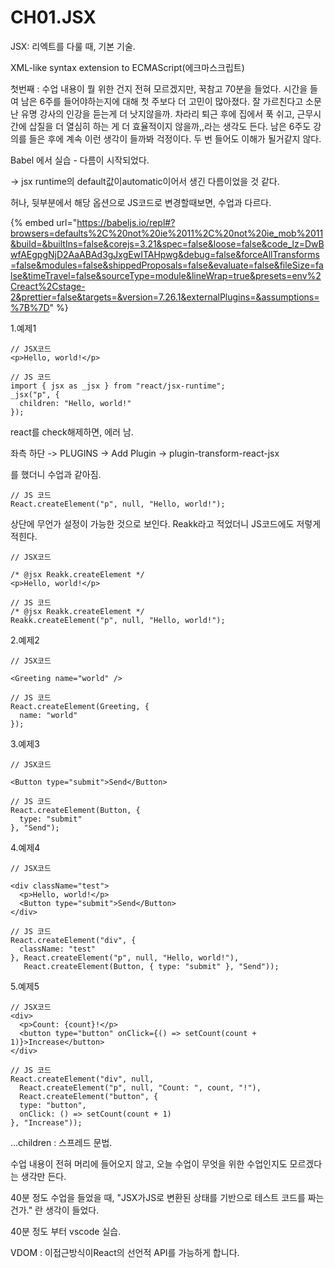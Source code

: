 # CH01.JSX

JSX: 리엑트를 다룰 때, 기본 기술.

XML-like syntax extension to ECMAScript(에크마스크립트)



첫번째 : 수업 내용이 뭘 위한 건지 전혀 모르겠지만, 꾹참고 70분을 들었다. 시간을 들여 남은 6주를 들어야하는지에 대해 첫 주보다 더 고민이 많아졌다. 잘 가르친다고 소문난 유명 강사의 인강을 듣는게 더 낫지않을까. 차라리 퇴근 후에 집에서 푹 쉬고, 근무시간에 삽질을 더 열심히 하는 게 더 효율적이지 않을까,,라는 생각도 든다. 남은 6주도 강의를 들은 후에 계속 이런 생각이 들까봐 걱정이다. 두 번 들어도 이해가 될거같지 않다.



Babel 에서 실습 - 다름이 시작되었다.

\-> jsx runtime의 default값이automatic이어서 생긴 다름이었을 것 같다.&#x20;

허나, 뒷부분에서 해당 옵션으로 JS코드로 변경할때보면, 수업과 다르다.

{% embed url="https://babeljs.io/repl#?browsers=defaults%2C%20not%20ie%2011%2C%20not%20ie_mob%2011&build=&builtIns=false&corejs=3.21&spec=false&loose=false&code_lz=DwBwfAEgpgNjD2AaABAd3gJxgEwITAHpwg&debug=false&forceAllTransforms=false&modules=false&shippedProposals=false&evaluate=false&fileSize=false&timeTravel=false&sourceType=module&lineWrap=true&presets=env%2Creact%2Cstage-2&prettier=false&targets=&version=7.26.1&externalPlugins=&assumptions=%7B%7D" %}

1.예제1

```
// JSX코드
<p>Hello, world!</p>
```

```typescriptreact
// JS 코드
import { jsx as _jsx } from "react/jsx-runtime";
_jsx("p", {
  children: "Hello, world!"
});
```



react를 check해제하면, 에러 남.

좌측 하단 -> PLUGINS -> Add Plugin -> plugin-transform-react-jsx&#x20;

를 했더니 수업과 같아짐.

```
// JS 코드
React.createElement("p", null, "Hello, world!");
```



상단에 무언가 설정이 가능한 것으로 보인다. Reakk라고 적었더니 JS코드에도 저렇게 적힌다.

```
// JSX코드

/* @jsx Reakk.createElement */
<p>Hello, world!</p>
```

```typescriptreact
// JS 코드
/* @jsx Reakk.createElement */
Reakk.createElement("p", null, "Hello, world!");
```



2.예제2

```
// JSX코드

<Greeting name="world" />
```

```typescriptreact
// JS 코드
React.createElement(Greeting, {
  name: "world"
});
```



3.예제3

```
// JSX코드

<Button type="submit">Send</Button>
```

```typescriptreact
// JS 코드
React.createElement(Button, {
  type: "submit"
}, "Send");
```



4.예제4

```
// JSX코드

<div className="test">
  <p>Hello, world!</p>
  <Button type="submit">Send</Button>
</div>
```

```typescriptreact
// JS 코드
React.createElement("div", {
  className: "test"
}, React.createElement("p", null, "Hello, world!"), 
   React.createElement(Button, { type: "submit" }, "Send"));
```



5.예제5

```
// JSX코드
<div>
  <p>Count: {count}!</p>
  <button type="button" onClick={() => setCount(count + 1)}>Increase</button>
</div>
```

```typescriptreact
// JS 코드
React.createElement("div", null, 
  React.createElement("p", null, "Count: ", count, "!"), 
  React.createElement("button", {
  type: "button",
  onClick: () => setCount(count + 1)
}, "Increase"));
```





...children  : 스프레드 문법.



수업 내용이 전혀 머리에 들어오지 않고, 오늘 수업이 무엇을 위한 수업인지도 모르겠다는 생각만 든다.

40분 정도 수업을 들었을 때,  "JSX가JS로 변환된 상태를 기반으로 테스트 코드를 짜는 건가." 란 생각이 들었다.



40분 정도 부터 vscode 실습.





VDOM : 이접근방식이React의 선언적 API를 가능하게 합니다.



